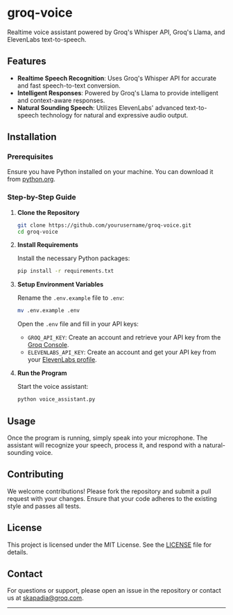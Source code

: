 # groq-voice

Realtime voice assistant powered by Groq's Whisper API, Groq's Llama, and ElevenLabs text-to-speech.

## Features

- **Realtime Speech Recognition**: Uses Groq's Whisper API for accurate and fast speech-to-text conversion.
- **Intelligent Responses**: Powered by Groq's Llama to provide intelligent and context-aware responses.
- **Natural Sounding Speech**: Utilizes ElevenLabs' advanced text-to-speech technology for natural and expressive audio output.

## Installation

### Prerequisites

Ensure you have Python installed on your machine. You can download it from [python.org](https://www.python.org/).

### Step-by-Step Guide

1. **Clone the Repository**

   ```bash
   git clone https://github.com/yourusername/groq-voice.git
   cd groq-voice
   ```

2. **Install Requirements**

   Install the necessary Python packages:

   ```bash
   pip install -r requirements.txt
   ```

3. **Setup Environment Variables**

   Rename the `.env.example` file to `.env`:

   ```bash
   mv .env.example .env
   ```

   Open the `.env` file and fill in your API keys:

   - `GROQ_API_KEY`: Create an account and retrieve your API key from the [Groq Console](https://console.groq.com/keys).
   - `ELEVENLABS_API_KEY`: Create an account and get your API key from your [ElevenLabs profile](https://elevenlabs.io/).

4. **Run the Program**

   Start the voice assistant:

   ```bash
   python voice_assistant.py
   ```

## Usage

Once the program is running, simply speak into your microphone. The assistant will recognize your speech, process it, and respond with a natural-sounding voice.

## Contributing

We welcome contributions! Please fork the repository and submit a pull request with your changes. Ensure that your code adheres to the existing style and passes all tests.

## License

This project is licensed under the MIT License. See the [LICENSE](LICENSE) file for details.

## Contact

For questions or support, please open an issue in the repository or contact us at skapadia@groq.com.

---